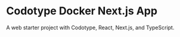 # Codotype Docker Next.js App

A web starter project with Codotype, React, Next.js, and TypeScript.
